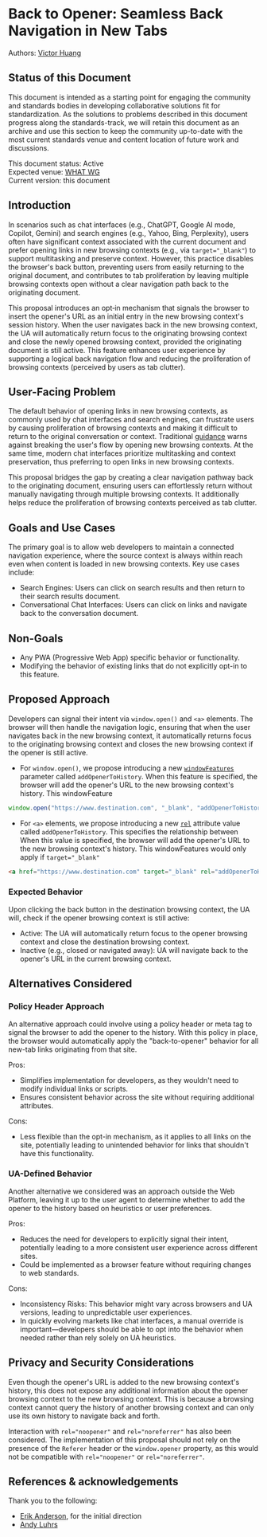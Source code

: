 # Back to Opener: Seamless Back Navigation in New Tabs

Authors: [Victor Huang](https://github.com/victorhuangwq)

## Status of this Document

This document is intended as a starting point for engaging the community and standards bodies in developing collaborative solutions fit for standardization. As the solutions to problems described in this document progress along the standards-track, we will retain this document as an archive and use this section to keep the community up-to-date with the most current standards venue and content location of future work and discussions.

This document status: Active  
Expected venue: [WHAT WG](https://whatwg.org/)  
Current version: this document

## Introduction

In scenarios such as chat interfaces (e.g., ChatGPT, Google AI mode, Copilot, Gemini) and search engines (e.g., Yahoo, Bing, Perplexity), users often have significant context associated with the current document and prefer opening links in new browsing contexts (e.g., via `target="_blank"`) to support multitasking and preserve context. However, this practice disables the browser's back button, preventing users from easily returning to the original document, and contributes to tab proliferation by leaving multiple browsing contexts open without a clear navigation path back to the originating document.

This proposal introduces an opt‑in mechanism that signals the browser to insert the opener's URL as an initial entry in the new browsing context's session history. When the user navigates back in the new browsing context, the UA will automatically return focus to the originating browsing context and close the newly opened browsing context, provided the originating document is still active. This feature enhances user experience by supporting a logical back navigation flow and reducing the proliferation of browsing contexts (perceived by users as tab clutter).

## User-Facing Problem

The default behavior of opening links in new browsing contexts, as commonly used by chat interfaces and search engines, can frustrate users by causing proliferation of browsing contexts and making it difficult to return to the original conversation or context. Traditional [guidance](https://www.nngroup.com/articles/new-browser-windows-and-tabs/) warns against breaking the user's flow by opening new browsing contexts. At the same time, modern chat interfaces prioritize multitasking and context preservation, thus preferring to open links in new browsing contexts.

This proposal bridges the gap by creating a clear navigation pathway back to the originating document, ensuring users can effortlessly return without manually navigating through multiple browsing contexts. It additionally helps reduce the proliferation of browsing contexts perceived as tab clutter.

## Goals and Use Cases

The primary goal is to allow web developers to maintain a connected navigation experience, where the source context is always within reach even when content is loaded in new browsing contexts. Key use cases include:

- Search Engines: Users can click on search results and then return to their search results document.
- Conversational Chat Interfaces: Users can click on links and navigate back to the conversation document.

## Non-Goals

- Any PWA (Progressive Web App) specific behavior or functionality.
- Modifying the behavior of existing links that do not explicitly opt-in to this feature.

## Proposed Approach

Developers can signal their intent via `window.open()` and `<a>` elements. The browser will then handle the navigation logic, ensuring that when the user navigates back in the new browsing context, it automatically returns focus to the originating browsing context and closes the new browsing context if the opener is still active.

- For `window.open()`, we propose introducing a new [`windowFeatures`](https://developer.mozilla.org/en-US/docs/Web/API/Window/open#windowfeatures) parameter called `addOpenerToHistory`. When this feature is specified, the browser will add the opener's URL to the new browsing context's history. This windowFeature

```javascript
window.open("https://www.destination.com", "_blank", "addOpenerToHistory")
```

- For `<a>` elements, we propose introducing a new [`rel`](https://developer.mozilla.org/en-US/docs/Web/HTML/Reference/Attributes/rel) attribute value called `addOpenerToHistory`. This specifies the relationship between When this value is specified, the browser will add the opener's URL to the new browsing context's history. This windowFeatures would only apply if `target="_blank"`

```html
<a href="https://www.destination.com" target="_blank" rel="addOpenerToHistory">Example Destination</a>
```

### Expected Behavior
Upon clicking the back button in the destination browsing context, the UA will, check if the opener browsing context is still active:

- Active: The UA will automatically return focus to the opener browsing context and close the destination browsing context.
- Inactive (e.g., closed or navigated away): UA will navigate back to the opener's URL in the current browsing context.

## Alternatives Considered

### Policy Header Approach

An alternative approach could involve using a policy header or meta tag to signal the browser to add the opener to the history. With this policy in place, the browser would automatically apply the "back-to-opener" behavior for all new-tab links originating from that site.

Pros:

- Simplifies implementation for developers, as they wouldn't need to modify individual links or scripts.
- Ensures consistent behavior across the site without requiring additional attributes.

Cons:

- Less flexible than the opt-in mechanism, as it applies to all links on the site, potentially leading to unintended behavior for links that shouldn't have this functionality.  

### UA-Defined Behavior

Another alternative we considered was an approach outside the Web Platform, leaving it up to the user agent to determine whether to add the opener to the history based on heuristics or user preferences. 

Pros:

- Reduces the need for developers to explicitly signal their intent, potentially leading to a more consistent user experience across different sites.  
- Could be implemented as a browser feature without requiring changes to web standards.

Cons:

- Inconsistency Risks: This behavior might vary across browsers and UA versions, leading to unpredictable user experiences.
- In quickly evolving markets like chat interfaces, a manual override is important—developers should be able to opt into the behavior when needed rather than rely solely on UA heuristics.

## Privacy and Security Considerations

Even though the opener's URL is added to the new browsing context's history, this does not expose any additional information about the opener browsing context to the new browsing context. This is because a browsing context cannot query the history of another browsing context and can only use its own history to navigate back and forth.

Interaction with `rel="noopener"` and `rel="noreferrer"` has also been considered. The implementation of this proposal should not rely on the presence of the `Referer` header or the `window.opener` property, as this would not be compatible with `rel="noopener"` or `rel="noreferrer"`.

## References & acknowledgements

Thank you to the following:
- [Erik Anderson](https://github.com/erik-anderson), for the initial direction
- [Andy Luhrs](https://github.com/aluhrs13)
